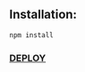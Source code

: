 ## Installation:
```bash
npm install
```

### [DEPLOY](https://react-showcase-diplomatgmgs-projects.vercel.app/)
